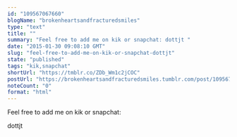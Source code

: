 ```yaml
---
id: "109567067660"
blogName: "brokenheartsandfracturedsmiles"
type: "text"
title: ""
summary: "Feel free to add me on kik or snapchat: dottjt "
date: "2015-01-30 09:08:10 GMT"
slug: "feel-free-to-add-me-on-kik-or-snapchat-dottjt"
state: "published"
tags: "kik,snapchat"
shortUrl: "https://tmblr.co/ZDb_Wm1c2jCOC"
postUrl: "https://brokenheartsandfracturedsmiles.tumblr.com/post/109567067660/feel-free-to-add-me-on-kik-or-snapchat-dottjt"
noteCount: "0"
format: "html"
---
```


Feel free to add me on kik or snapchat:

dottjt